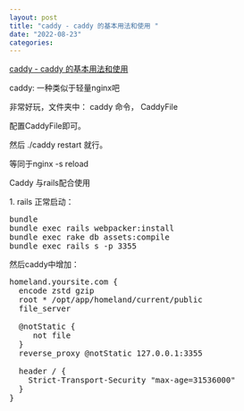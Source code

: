 ```yaml
---
layout: post
title: "caddy - caddy 的基本用法和使用 "
date: "2022-08-23"
categories: 
---
```

<p><a href="http://siwei.me/blog/posts/caddy-caddy">caddy - caddy 的基本用法和使用 </a></p>

<p>caddy: 一种类似于轻量nginx吧</p>

<p>非常好玩，文件夹中： caddy 命令， CaddyFile</p>

<p>配置CaddyFile即可。</p>

<p>然后 ./caddy restart 就行。</p>

<p>等同于nginx -s reload</p>

<p>Caddy 与rails配合使用</p>

<p>1. rails 正常启动：</p>

<pre class="hljs bash">
bundle 
bundle <span class="hljs-built_in">exec</span> rails webpacker:install 
bundle <span class="hljs-built_in">exec</span> rake db assets:compile 
bundle <span class="hljs-built_in">exec</span> rails s -p <span class="hljs-number">3355</span>
</pre>

<p>然后caddy中增加：</p>

<pre class="hljs coffeescript">
homeland.yoursite.com {
  encode zstd gzip
  root * /opt/app/homeland/current/public
  file_server

  <span class="hljs-property">@notStatic</span> {
     <span class="hljs-keyword">not</span> file
  }
  reverse_proxy <span class="hljs-property">@notStatic</span> <span class="hljs-number">127.0</span><span class="hljs-number">.0</span><span class="hljs-number">.1</span>:<span class="hljs-number">3355</span>

  header / { 
    Strict-Transport-Security <span class="hljs-string">&quot;max-age=31536000&quot;</span>
  }
}

</pre>

